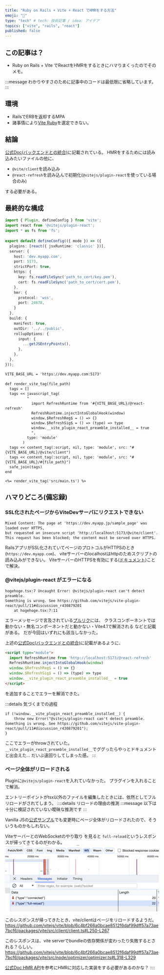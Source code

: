 ```yaml
---
title: "Ruby on Rails + Vite + React でHMRをする方法"
emoji: "💎"
type: "tech" # tech: 技術記事 / idea: アイデア
topics: ["vite", "rails", "react"]
published: false
---
```




## この記事は？
- Ruby on Rails + Vite でReactをHMRをするときにハマりまくったのでそのメモ。

:::message
わかりやすさのために記事中のコードは最低限に省略しています。
:::

## 環境
- RailsでERBを返却するMPA
- 諸事情により[Vite Ruby](https://vite-ruby.netlify.app/guide/rails.html)を選定できない。

## 結論
[公式Doc(バックエンドとの統合)](https://ja.vitejs.dev/guide/backend-integration.html)に記載されている。
HMRをするためには読み込みたいファイルの他に、
- `@vite/client`を読み込み
- `@react-refresh`を読み込んで初期化(`@vitejs/plugin-react`を使っている場合のみ)

する必要がある。

## 最終的な構成
```ts:vite.config.ts
import { Plugin, defineConfig } from 'vite';
import react from '@vitejs/plugin-react';
import * as fs from 'fs';

export default defineConfig(({ mode }) => ({
  plugins: [react({ jsxRuntime: 'classic' })],
  server: {
    host: 'dev.myapp.com',
    port: 5173,
    strictPort: true,
    https: {
      key: fs.readFileSync('path_to_cert/key.pem'),
      cert: fs.readFileSync('path_to_cert/cert.pem'),
    },
    hmr: {
      protocol: 'wss',
      port: 24678,
    }
  },
  build: {
    manifest: true,
    outDir: '../../public',
    rollupOptions: {
      input: {
        ...getJSEntryPoints(),
      },
    },
  },
}));
```


```rb:js_helper.rb(抜粋)
VITE_BASE_URL = 'https://dev.myapp.com:5173'

def render_vite_tag(file_path)
  tags = []
  tags << javascript_tag(
          "
            import RefreshRuntime from '#{VITE_BASE_URL}/@react-refresh'
            RefreshRuntime.injectIntoGlobalHook(window)
            window.$RefreshReg$ = () => {}
            window.$RefreshSig$ = () => (type) => type
            window.__vite_plugin_react_preamble_installed__ = true
            ",
          type: 'module'
        )
  tags << content_tag(:script, nil, type: 'module', src: "#{VITE_BASE_URL}/@vite/client")
  tags << content_tag(:script, nil, type: 'module', src: "#{VITE_BASE_URL}/#{file_path}")
  safe_join(tags)
end
```

```rb:sample.html.erb(抜粋)
<%= render_vite_tag('src/main.ts') %>
```


## ハマりどころ(備忘録)
### SSL化されたページからViteDevサーバにリクエストできない
```txt:ブラウザのコンソールのエラー
Mixed Content: The page at 'https://dev.myapp.jp/sample_page' was loaded over HTTPS, 
but requested an insecure script 'http://localhost:5173/@vite/client'. 
This request has been blocked; the content must be served over HTTPS.
```
RailsアプリがSSL化されていてページのプロトコルがHTTPSのとき(`https://dev.myapp.com`)、
viteサーバーのlocalhostはhttpのためスクリプトの読み込みができない。
ViteサーバーのHTTPSを有効にする([ドキュメント](https://ja.vitejs.dev/config/server-options.html#server-https))ことで解決。

### @vitejs/plugin-react がエラーになる
```txt:ブラウザのコンソールのエラー
hogehoge.tsx:7 Uncaught Error: @vitejs/plugin-react can't detect preamble. 
Something is wrong. See https://github.com/vitejs/vite-plugin-react/pull/11#discussion_r430879201
    at hogehoge.tsx:7:11
```
エラーメッセージで言及されている[プルリク](https://github.com/vitejs/vite-plugin-react/pull/11#discussion_r430879201)には、
クラスコンポーネントでは動かない・無名コンポーネントだと動かない・Vite4.1で解消される などと記載がある。
だが今回はいずれにも該当しなかった。


上述の[公式Doc(バックエンドとの統合)](https://ja.vitejs.dev/guide/backend-integration.html)に記載があるように、
```html
<script type="module">
  import RefreshRuntime from 'http://localhost:5173/@react-refresh'
  RefreshRuntime.injectIntoGlobalHook(window)
  window.$RefreshReg$ = () => {}
  window.$RefreshSig$ = () => (type) => type
  window.__vite_plugin_react_preamble_installed__ = true
</script>
```
を追加することでエラーを解消できた。

:::details 気づくまでの過程
```js:ビルドされたファイル(抜粋)
if (!window.__vite_plugin_react_preamble_installed__) {
    throw new Error("@vitejs/plugin-react can't detect preamble. Something is wrong. See https://github.com/vitejs/vite-plugin-react/pull/11#discussion_r430879201");
}
```
ここでエラーがthrowされていた。
`__vite_plugin_react_preamble_installed__`でググったらやっとドキュメントと出会えた...
だいぶ遠回りしてしまった感。
:::



### ページ全体がリロードされる
Pluginに`@vitejs/plugin-react`を入れていなかった。
プラグインを入れることで解消。

エントリーポイントがtsx以外のファイルを編集したときには、依然としてフルリロードがされてしまう。
::::details リロードの理由の推測
:::message
以下は十分に検証されていない曖昧な推測です
:::

Vanilla JSの[公式サンプル](https://vite.new/)でも変更時にページ全体がリロードされたので、そういうものかもしれない。

ViteサーバーとのWebSocketのやり取り を見ると `full-reload`というレスポンスが帰ってきてるのがわかる。
![](/images/vite_with_rails/fullreload.png)

このレスポンスが帰ってきたとき、vite/clientはページをリロードするようだ。
https://github.com/vitejs/vite/blob/6c4bf266a0bcae8512f6daf99dff57a73ae7bcf6/packages/vite/src/client/client.ts#L250-L267

このレスポンスは、vite serverでbundleの依存関係が変わったり失敗するとされる？らしい。
https://github.com/vitejs/vite/blob/6c4bf266a0bcae8512f6daf99dff57a73ae7bcf6/packages/vite/src/node/optimizer/optimizer.ts#L318-L329

[公式Doc HMR API](https://ja.vitejs.dev/guide/api-hmr.html)を参考にHMRに対応した実装をする必要があるのかな？
::::